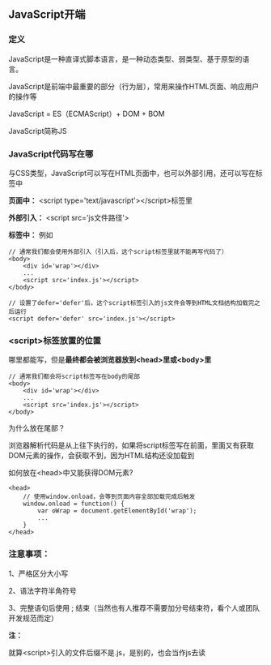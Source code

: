 ## JavaScript开端

### 定义

JavaScript是一种直译式脚本语言，是一种动态类型、弱类型、基于原型的语言。

JavaScript是前端中最重要的部分（行为层），常用来操作HTML页面、响应用户的操作等

JavaScript = ES（ECMAScript）+ DOM + BOM

JavaScript简称JS

### JavaScript代码写在哪

与CSS类型，JavaScript可以写在HTML页面中，也可以外部引用，还可以写在标签中

**页面中：** \<script type='text/javascript'>\</script>标签里

**外部引入：** \<script src='js文件路径'>

**标签中：** 例如<body onClick='...'>
    
    // 通常我们都会使用外部引入（引入后，这个script标签里就不能再写代码了）
    <body>
        <div id='wrap'></div>
        ...
        <script src='index.js'></script>
    </body>
    
    // 设置了defer='defer'后，这个script标签引入的js文件会等到HTML文档结构加载完之后运行
    <script defer='defer' src='index.js'></script>

### \<script>标签放置的位置

哪里都能写，但是**最终都会被浏览器放到\<head>里或\<body>里**

    // 通常我们都会将script标签写在body的尾部
    <body>
        <div id='wrap'></div>
        ...
        <script src='index.js'></script>
    </body>
    
为什么放在尾部？

浏览器解析代码是从上往下执行的，如果将script标签写在前面，里面又有获取DOM元素的操作，会获取不到，因为HTML结构还没加载到

如何放在\<head>中又能获得DOM元素?

    <head>
        // 使用window.onload，会等到页面内容全部加载完成后触发
        window.onload = function() {
            var oWrap = document.getElementById('wrap');
            ...
        }
    </head>

### 注意事项：

1、严格区分大小写

2、语法字符半角符号

3、完整语句后使用 ; 结束（当然也有人推荐不需要加分号结束符，看个人或团队开发规范而定）

**注：**

就算\<script>引入的文件后缀不是.js，是别的，也会当作js去读


